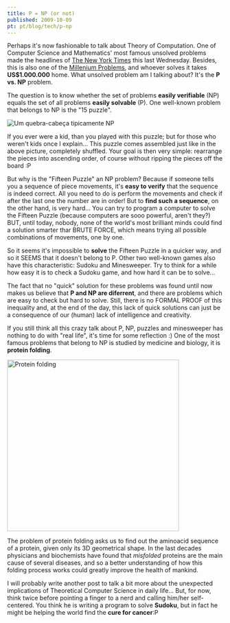 ```yaml
---
title: P = NP (or not)
published: 2009-10-09
pt: pt/blog/tech/p-np
---
```


Perhaps it's now fashionable to talk about Theory of Computation.
One of Computer Science and Mathematics' most famous unsolved problems made the headlines of [The New York Times][1] this last Wednesday.
Besides, this is also one of the [Millenium Problems][2], and whoever solves it takes **US$1.000.000** home.
What unsolved problem am I talking about? It's the **P vs. NP** problem.

[1]: <http://www.nytimes.com/2009/10/08/science/Wpolynom.html?_r=1>
[2]: <http://www.claymath.org/millennium/>

The question is to know whether the set of problems **easily verifiable** (NP) equals the set of all problems **easily solvable** (P).
One well-known problem that belongs to NP is the "15 puzzle".

![Um quebra-cabeça tipicamente NP](/files/imgs/2009-10_250px-15-puzzle-shuffled.svg_.png)

If you ever were a kid, than you played with this puzzle; but for those who weren't kids once I explain...
This puzzle comes assembled just like in the above picture, completely shuffled.
Your goal is then very simple: rearrange the pieces into ascending order, of course without ripping the pieces off the board :P

But why is the "Fifteen Puzzle" an NP problem?
Because if someone tells you a sequence of piece movements, it's **easy to verify** that the sequence is indeed correct.
All you need to do is perform the movements and check if after the last one the number are in order!
But to **find such a sequence**, on the other hand, is very hard...
You can try to program a computer to solve the Fifteen Puzzle (because computers are sooo powerful, aren't they?)
BUT, until today, nobody, none of the world's most brilliant minds could find a solution smarter thar BRUTE FORCE,
which means trying all possible combinations of movements, one by one.

So it seems it's impossible to **solve** the Fifteen Puzzle in a quicker way, and so it SEEMS that it doesn't belong to P.
Other two well-known games also have this characteristic: Sudoku and Minesweeper.
Try to think for a while how easy it is to check a Sudoku game, and how hard it can be to solve...

The fact that no "quick" solution for these problems was found until now makes us believe that **P and NP are diferrent**,
and there are problems which are easy to check but hard to solve.
Still, there is no FORMAL PROOF of this inequality and, at the end of the day, this lack of quick solutions can just be a consequence of our (human) lack of intelligence and creativity.

If you still think all this crazy talk about P, NP, puzzles and minesweeper has nothing to do with "real life", it's time for some reflection :)
One of the most famous problems that belong to NP is studied by medicine and biology, it is **protein folding**.

<div id="imgdiv-np"><style type="text/css" scoped> #imgdiv-np img { width:400px };</style>

 ![Protein folding](/files/imgs/2009-10_Protein_folding.png)

</div>

The problem of protein folding asks us to find out the aminoacid sequence of a protein, given only its 3D geometrical shape.
In the last decades physicians and biochemists have found that _misfolded_ proteins are the main cause of several diseases,
and so a better understanding of how this folding process works could greatly improve the health of mankind.

I will probably write another post to talk a bit more about the unexpected implications of Theoretical Computer Science in daily life...
But, for now, think twice before pointing a finger to a nerd and calling him/her self-centered.
You think he is writing a program to solve **Sudoku**, but in fact he might be helping the world find the **cure for cancer**:P

